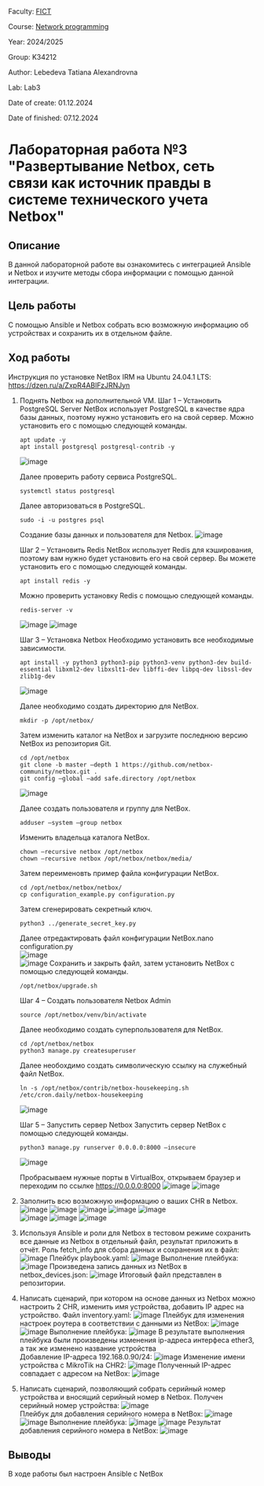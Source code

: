 Faculty: [FICT](https://fict.itmo.ru)

Course: [Network programming](https://github.com/itmo-ict-faculty/network-programming)

Year: 2024/2025

Group: K34212

Author: Lebedeva Tatiana Alexandrovna

Lab: Lab3

Date of create: 01.12.2024

Date of finished: 07.12.2024

# Лабораторная работа №3 "Развертывание Netbox, сеть связи как источник правды в системе технического учета Netbox"

## Описание
В данной лабораторной работе вы ознакомитесь с интеграцией Ansible и Netbox и изучите методы сбора информации с помощью данной интеграции.

## Цель работы
С помощью Ansible и Netbox собрать всю возможную информацию об устройствах и сохранить их в отдельном файле.

## Ход работы
Инструкция по установке NetBox IRM на Ubuntu 24.04.1 LTS: https://dzen.ru/a/ZxpR4ABlFzJRNJyn    

1. Поднять Netbox на дополнительной VM.
   Шаг 1 – Установить PostgreSQL Server
   NetBox использует PostgreSQL в качестве ядра базы данных, поэтому нужно установить его на свой сервер. Можно установить его с помощью следующей команды.
   ```
   apt update -y
   apt install postgresql postgresql-contrib -y
   ```
   ![image](https://github.com/user-attachments/assets/1b024b8f-f46c-4ca3-9607-350f0cb23fa4)    

   Далее проверить работу сервиса PostgreSQL.
   ```
   systemctl status postgresql
   ```
   Далее авторизоваться в PostgreSQL.
   ```
   sudo -i -u postgres psql
   ```
   Создание базы данных и пользователя для Netbox.
   ![image](https://github.com/user-attachments/assets/e580fb46-7460-4b68-bb64-7765c965d285)

   Шаг 2 – Установить Redis
   NetBox использует Redis для кэширования, поэтому вам нужно будет установить его на свой сервер. Вы можете установить его с помощью следующей команды.
   ```
   apt install redis -y
   ```
   Можно проверить установку Redis с помощью следующей команды.
   ```
   redis-server -v
   ```
   ![image](https://github.com/user-attachments/assets/b82d77d3-9149-412f-9333-af38350dc93c)
   ![image](https://github.com/user-attachments/assets/6da1728b-8ff5-42aa-a2b8-858c9555c2ee)    

   Шаг 3 – Установка Netbox
   Необходимо установить все необходимые зависимости.
   ```
   apt install -y python3 python3-pip python3-venv python3-dev build-essential libxml2-dev libxslt1-dev libffi-dev libpq-dev libssl-dev zlib1g-dev
   ```
   ![image](https://github.com/user-attachments/assets/646d7fe8-097d-4fa0-8472-35e15708f26a)    

   Далее необходимо создать директорию для NetBox.
   ```
   mkdir -p /opt/netbox/
   ```
   Затем изменить каталог на NetBox и загрузите последнюю версию NetBox из репозитория Git.
   ```
   cd /opt/netbox
   git clone -b master —depth 1 https://github.com/netbox-community/netbox.git .
   git config —global —add safe.directory /opt/netbox
   ```
   ![image](https://github.com/user-attachments/assets/f0406f0c-fd23-49f2-a8ed-707c12872ff8)
   
   Далее создать пользователя и группу для NetBox.
   ```
   adduser —system —group netbox
   ```    
   Изменить владельца каталога NetBox.
   ```
   chown —recursive netbox /opt/netbox
   chown —recursive netbox /opt/netbox/netbox/media/
   ```
   
   Затем переименовть пример файла конфигурации NetBox.
   ```
   cd /opt/netbox/netbox/netbox/    
   cp configuration_example.py configuration.py
   ```
   Затем сгенерировать секретный ключ.
   ```
   python3 ../generate_secret_key.py   
   ```    
   Далее отредактировать файл конфигурации NetBox.nano configuration.py    
   ![image](https://github.com/user-attachments/assets/f752a06b-4c16-4019-88b6-31fc944e64cf)    
   ![image](https://github.com/user-attachments/assets/55c0ffb1-83b7-4316-8a99-c059bcafe67d)
   Сохранить и закрыть файл, затем установить NetBox с помощью следующей команды.
   ```
   /opt/netbox/upgrade.sh
   ```
   Шаг 4 – Создать пользователя Netbox Admin
   ```
   source /opt/netbox/venv/bin/activate
   ```
   Далее необходимо создать суперпользователя для NetBox.
   ```
   cd /opt/netbox/netbox
   python3 manage.py createsuperuser
   ```
   Далее необохдимо создать символическую ссылку на служебный файл NetBox.
   ```
   ln -s /opt/netbox/contrib/netbox-housekeeping.sh /etc/cron.daily/netbox-housekeeping
   ```
   
   ![image](https://github.com/user-attachments/assets/e236cb10-310c-49ee-b266-76eecffa49bb)    

   Шаг 5 – Запустить сервер Netbox
   Запустить сервер NetBox с помощью следующей команды.
   ```
   python3 manage.py runserver 0.0.0.0:8000 —insecure
   ```
   ![image](https://github.com/user-attachments/assets/3738afd4-27c7-452a-892f-3ed19a24d73d)

   Пробрасываем нужные порты в VirtualBox, открываем браузер и переходим по ссылке https://0.0.0.0:8000
   ![image](https://github.com/user-attachments/assets/a10796c5-8e36-43e2-ba87-b1d2efd7431f)
   ![image](https://github.com/user-attachments/assets/e8a1941f-7021-4ce6-bbcf-bfb385ecb292)

3. Заполнить всю возможную информацию о ваших CHR в Netbox.
   ![image](https://github.com/user-attachments/assets/7928fac3-564f-45d4-9a50-500fc551fb42)
   ![image](https://github.com/user-attachments/assets/f93a94d1-9954-4f5a-a178-17cd32bdf3fd)
   ![image](https://github.com/user-attachments/assets/8f7bced8-5091-4eb5-937f-9f5f2d491a48)
   ![image](https://github.com/user-attachments/assets/1001dd57-1374-4af9-a60e-8854e4eea2c5)
   ![image](https://github.com/user-attachments/assets/11e47a0d-e090-463a-9927-9848547fd676)    
   ![image](https://github.com/user-attachments/assets/084a802b-fe2e-43c9-bf60-b7a3df4b01af)
   ![image](https://github.com/user-attachments/assets/1957e55d-0d26-47fd-bb36-cdcc7adb0beb)
   ![image](https://github.com/user-attachments/assets/90a71663-9a8c-488e-a527-14e5f7e0b687)

4.  Используя Ansible и роли для Netbox в тестовом режиме сохранить все данные из Netbox в отдельный файл, результат приложить в отчёт.
   Роль fetch_info для сбора данных и сохранения их в файл:
   ![image](https://github.com/user-attachments/assets/1589700c-16e8-4ce7-b45d-69dcf2211806)
   Плейбук playbook.yaml:
   ![image](https://github.com/user-attachments/assets/aa085758-5150-4642-8b41-4b87a6c7fe99)
   Выполнение плейбука:
   ![image](https://github.com/user-attachments/assets/af666eb8-2154-49f6-88a1-71e0892b8d88)
   Произведена запись данных из NetBox в netbox_devices.json:
   ![image](https://github.com/user-attachments/assets/f7d4bd81-1ac1-4d3d-94f2-aca0ce6ca54c)
   Итоговый файл представлен в репозитории.

5. Написать сценарий, при котором на основе данных из Netbox можно настроить 2 CHR, изменить имя устройства, добавить IP адрес на устройство.
   Файл inventory.yaml:
   ![image](https://github.com/user-attachments/assets/698c1784-81a0-417e-a384-5004f6882f39)
   Плейбук для изменения настроек роутера в соответствии с данными из NetBox:
   ![image](https://github.com/user-attachments/assets/8f186448-fc89-4fbe-b4f4-ecc9190a2f54)
   ![image](https://github.com/user-attachments/assets/b319640c-de3e-4e4b-9e9a-fd5ba405db1f)
   Выполнение плейбука:
   ![image](https://github.com/user-attachments/assets/30d4d032-f140-45b4-a944-3d387ee2625a)
   В результате выполнения плейбука были произведены изменения ip-адреса интерфеса ether3, а так же изменено название устройства    
   Добавление IP-адреса 192.168.0.90/24:
   ![image](https://github.com/user-attachments/assets/95bc8f3c-a764-4e6a-b036-7f5204bb1a09)
   Изменение имени устройства с MikroTik на CHR2:
   ![image](https://github.com/user-attachments/assets/b26d027b-63f4-4b78-83d7-899f319a0826)
   Полученный IP-адрес совпадает с адресом на NetBox:
   ![image](https://github.com/user-attachments/assets/aa6cb802-94bc-435d-894f-137b92611720)
   
6. Написать сценарий, позволяющий собрать серийный номер устройства и вносящий серийный номер в Netbox.
   Получен серийный номер устройства:
   ![image](https://github.com/user-attachments/assets/fe3d9158-ed9c-4d1b-b98f-fcb1de8dd09a)    
   Плейбук для добавления серийного номера в NetBox:
   ![image](https://github.com/user-attachments/assets/b879ff0e-4ee7-4b55-ab32-b16da66a99c9)
   ![image](https://github.com/user-attachments/assets/829664cd-c5f6-4615-9aec-7bf6ed61e7b4)
   Выполнение плейбука:
   ![image](https://github.com/user-attachments/assets/5fc7b00e-8e46-4f44-acec-624ad9dcbedd)
   ![image](https://github.com/user-attachments/assets/2e8f3e9a-6e94-41f0-b1fb-3d5319345d2a)
   Результат добавления серийного номера в NetBox:
   ![image](https://github.com/user-attachments/assets/8d7285b2-4284-4ef9-8c30-5cdd37055a48)

## Выводы
В ходе работы был настроен Ansible с NetBox





